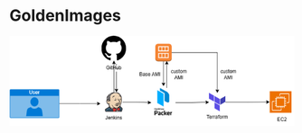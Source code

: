 # GoldenImages
<p align="center">
  <img src="architecture/architecture.png" alt="Architecture Diagram" width="600"/>
</p>